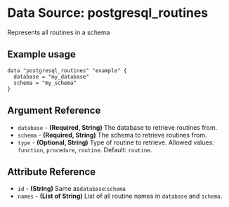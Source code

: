 # Data Source: postgresql_routines
Represents all routines in a schema
## Example usage
```hcl
data "postgresql_routines" "example" {
  database = "my_database"
  schema = "my_schema"
}
```
## Argument Reference
* `database` - **(Required, String)** The database to retrieve routines from.
* `schema` - **(Required, String)** The schema to retrieve routines from.
* `type` - **(Optional, String)** Type of routine to retrieve. Allowed values: `function`, `procedure`, `routine`. Default: `routine`.
## Attribute Reference
* `id` - **(String)** Same as`database`:`schema`
* `names` - **(List of String)** List of all routine names in `database` and `schema`.
